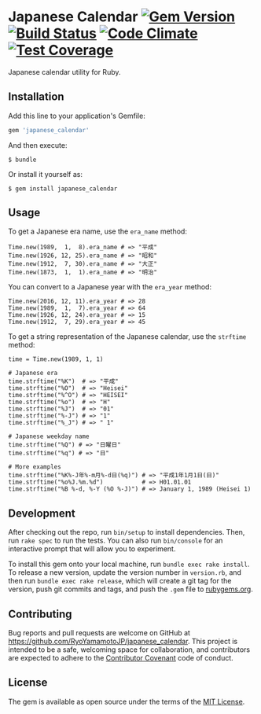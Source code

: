 # Japanese Calendar [![Gem Version](https://badge.fury.io/rb/japanese_calendar.svg)](https://badge.fury.io/rb/japanese_calendar) [![Build Status](https://travis-ci.org/RyoYamamotoJP/japanese_calendar.svg?branch=master)](https://travis-ci.org/RyoYamamotoJP/japanese_calendar) [![Code Climate](https://codeclimate.com/github/RyoYamamotoJP/japanese_calendar/badges/gpa.svg)](https://codeclimate.com/github/RyoYamamotoJP/japanese_calendar) [![Test Coverage](https://codeclimate.com/github/RyoYamamotoJP/japanese_calendar/badges/coverage.svg)](https://codeclimate.com/github/RyoYamamotoJP/japanese_calendar/coverage)

Japanese calendar utility for Ruby.

## Installation

Add this line to your application's Gemfile:

```ruby
gem 'japanese_calendar'
```

And then execute:

    $ bundle

Or install it yourself as:

    $ gem install japanese_calendar

## Usage

To get a Japanese era name, use the `era_name` method:

```
Time.new(1989,  1,  8).era_name # => "平成"
Time.new(1926, 12, 25).era_name # => "昭和"
Time.new(1912,  7, 30).era_name # => "大正"
Time.new(1873,  1,  1).era_name # => "明治"
```

You can convert to a Japanese year with the `era_year` method:

```
Time.new(2016, 12, 11).era_year # => 28
Time.new(1989,  1,  7).era_year # => 64
Time.new(1926, 12, 24).era_year # => 15
Time.new(1912,  7, 29).era_year # => 45
```

To get a string representation of the Japanese calendar, use the `strftime` method:

```
time = Time.new(1989, 1, 1)

# Japanese era
time.strftime("%K")  # => "平成"
time.strftime("%O")  # => "Heisei"
time.strftime("%^O") # => "HEISEI"
time.strftime("%o")  # => "H"
time.strftime("%J")  # => "01"
time.strftime("%-J") # => "1"
time.strftime("%_J") # => " 1"

# Japanese weekday name
time.strftime("%Q") # => "日曜日"
time.strftime("%q") # => "日"

# More examples
time.strftime("%K%-J年%-m月%-d日(%q)") # => "平成1年1月1日(日)"
time.strftime("%o%J.%m.%d")           # => H01.01.01
time.strftime("%B %-d, %-Y (%O %-J)") # => January 1, 1989 (Heisei 1)
```

## Development

After checking out the repo, run `bin/setup` to install dependencies. Then, run `rake spec` to run the tests. You can also run `bin/console` for an interactive prompt that will allow you to experiment.

To install this gem onto your local machine, run `bundle exec rake install`. To release a new version, update the version number in `version.rb`, and then run `bundle exec rake release`, which will create a git tag for the version, push git commits and tags, and push the `.gem` file to [rubygems.org](https://rubygems.org).

## Contributing

Bug reports and pull requests are welcome on GitHub at https://github.com/RyoYamamotoJP/japanese_calendar. This project is intended to be a safe, welcoming space for collaboration, and contributors are expected to adhere to the [Contributor Covenant](http://contributor-covenant.org) code of conduct.


## License

The gem is available as open source under the terms of the [MIT License](http://opensource.org/licenses/MIT).
